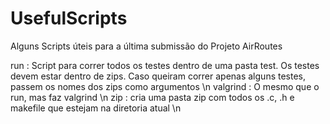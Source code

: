 # UsefulScripts
Alguns Scripts úteis para a última submissão do Projeto AirRoutes

run : Script para correr todos os testes dentro de uma pasta test. Os testes devem estar dentro de zips. Caso queiram correr apenas alguns testes, passem os nomes dos zips como argumentos \n
valgrind : O mesmo que o run, mas faz valgrind \n 
zip : cria uma pasta zip com todos os .c, .h e makefile que estejam na diretoria atual \n
